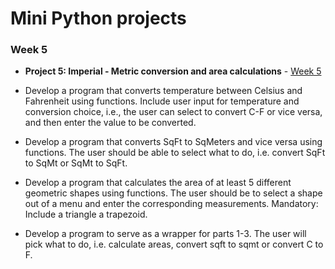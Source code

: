 # Mini Python projects

### Week 5

- **Project 5: Imperial - Metric conversion and area calculations** - [Week 5](https://github.com/lindakovacs/python_cs1/tree/main/week5)
- Develop a program that converts temperature between Celsius and Fahrenheit using functions. Include user input for temperature and conversion choice, i.e., the user can select to convert C-F or vice versa, and then enter the value to be converted.

- Develop a program that converts SqFt to SqMeters and vice versa using functions. The user should be able to select what to do, i.e. convert SqFt to SqMt or SqMt to SqFt.

- Develop a program that calculates the area of at least 5 different geometric shapes using functions. The user should be to select a shape out of a menu and enter the corresponding measurements. Mandatory: Include a triangle a trapezoid.

- Develop a program to serve as a wrapper for parts 1-3. The user will pick what to do, i.e. calculate areas, convert sqft to sqmt or convert C to F.